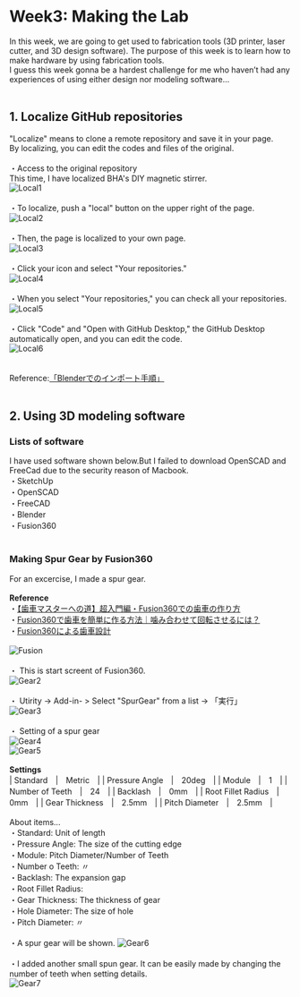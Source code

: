 # Week3: Making the Lab
In this week, we are going to get used to fabrication tools (3D printer, laser cutter, and 3D design software). The purpose of this week is to learn how to make hardware by using fabrication tools.<br/>
I guess this week gonna be a hardest challenge for me who haven’t had any experiences of using either design nor modeling software...<br/>
<br/>
## 1. Localize GitHub repositories
"Localize" means to clone a remote repository and save it in your page.<br/>
By localizing, you can edit the codes and files of the original.<br/>
<br/>
・Access to the original repository<br/>
This time, I have localized BHA's DIY magnetic stirrer.<br/>
![Local1](/photo/w3_screenshot_1.png)<br/>
<br/>
・To localize, push a "local" button on the upper right of the page.<br/>
![Local2](/photo/w3_screenshot_2.png)<br/>
<br/>
・Then, the page is localized to your own page.<br/>
![Local3](/photo/w3_screenshot_3.png)<br/>
<br/>
・Click your icon and select "Your repositories."<br/>
![Local4](/photo/w3_screenshot_4.png)<br/>
<br/>
・When you select "Your repositories," you can check all your repositories.<br/>
![Local5](/photo/w3_screenshot_5.png)<br/>
<br/>
・Click "Code" and "Open with GitHub Desktop," the GitHub Desktop automatically open, and you can edit the code.<br/>
![Local6](/photo/w3_screenshot_6.png)<br/>
<br/>
<br/>
Reference:[「Blenderでのインポート手順」](https://www.kkaneko.jp/db/cg/blenderimportexport.html#S3)<br/>
<br/>
## 2. Using 3D modeling software

### Lists of software
I have used software shown below.But I failed to download OpenSCAD and FreeCad due to the security reason of Macbook.<br/>
・SketchUp<br/>
・OpenSCAD<br/>
・FreeCAD<br/>
・Blender<br/>
・Fusion360<br/>
<br/>
### Making Spur Gear by Fusion360
For an excercise, I made a spur gear. <br/>
<br/>
**Reference**<br/>
・[【歯車マスターへの道】超入門編・Fusion360での歯車の作り方](https://www.youtube.com/watch?v=fEFBxSfHgyg)<br/>
・[Fusion360で歯車を簡単に作る方法｜噛み合わせて回転させるには？](https://www.fact-cam.co.jp/product/2019/10/fusion360/archives/000447.html)<br/>
・[Fusion360による歯車設計](https://fabble.cc/robotakun/fusion360xxxxxxx)<br/>
<br/>
![Fusion](/photo/Fusion_pic_1.jpeg)<br/>
<br/>
・ This is start screent of Fusion360.<br/>
![Gear2](/photo/Fusion_pic_2.jpeg)<br/>
<br/>
・ Utirity -> Add-in- > Select "SpurGear" from a list -> 「実行」<br/>
![Gear3](/photo/Fusion_pic_3.jpeg)<br/>
<br/>
・ Setting of a spur gear<br/>
![Gear4](/photo/Fusion_pic_4.jpeg)<br/>
![Gear5](/photo/Fusion_pic_5.jpeg)<br/>
<br/>
**Settings**<br/>
| Standard　|　Metric　|
| Pressure Angle　|　20deg　|
| Module　|　1　|
| Number of Teeth　|　24　|
| Backlash　|　0mm　|
| Root Fillet Radius　|　0mm　|
| Gear Thickness　|　2.5mm　|
| Pitch Diameter　|　2.5mm　|
<br/>
<br/>
About items...<br/>
・Standard: Unit of length<br/>
・Pressure Angle: The size of the cutting edge<br/>
・Module: Pitch Diameter/Number of Teeth<br/>
・Number o Teeth: 〃 <br/>
・Backlash: The expansion gap<br/>
・Root Fillet Radius: <br/>
・Gear Thickness: The thickness of gear<br/>
・Hole Diameter: The size of hole<br/>
・Pitch Diameter: 〃  <br/>
<br/>
・A spur gear will be shown.
![Gear6](/photo/Fusion_pic_6.jpeg)<br/>
<br/>
・I added another small spun gear. It can be easily made by changing the number of teeth when setting details.<br/>
![Gear7](/photo/Fusion_pic_7.jpeg)<br/>
<br/>
<br/>
<br/>

